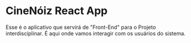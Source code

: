 # CineNóiz React App

Esse é o aplicativo que servirá de "Front-End" para o Projeto interdisciplinar. É aqui onde vamos interagir com os usuários do sistema.
